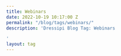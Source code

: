 ```yaml
---
title: Webinars
date: 2022-10-19 10:17:00 Z
permalink: "/blog/tags/webinars/"
description: 'Dressipi Blog Tag: Webinars

'
layout: tag
---
```


